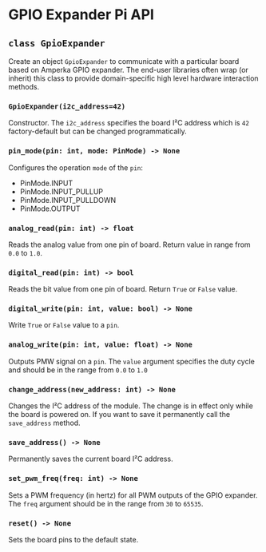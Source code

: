 # GPIO Expander Pi API

## `class GpioExpander`

Create an object `GpioExpander` to communicate with a particular board based on Amperka GPIO expander. The end-user libraries often wrap (or inherit) this class to provide domain-specific high level hardware interaction methods.

### `GpioExpander(i2c_address=42)`

Constructor. The `i2c_address` specifies the board I²C address which is `42` factory-default but can be changed programmatically.

### `pin_mode(pin: int, mode: PinMode) -> None`

Configures the operation `mode` of the `pin`:

- PinMode.INPUT
- PinMode.INPUT_PULLUP
- PinMode.INPUT_PULLDOWN
- PinMode.OUTPUT

### `analog_read(pin: int) -> float`

Reads the analog value from one pin of board. Return value in range from `0.0` to `1.0`.

### `digital_read(pin: int) -> bool`

Reads the bit value from one pin of board. Return `True` or `False` value.

### `digital_write(pin: int, value: bool) -> None`

Write `True` or `False` value to a `pin`.

### `analog_write(pin: int, value: float) -> None`

Outputs PMW signal on a `pin`. The `value` argument specifies the duty cycle and should be in the range from `0.0` to `1.0`

### `change_address(new_address: int) -> None`

Changes the I²C address of the module. The change is in effect only while the board is powered on. If you want to save it permanently call the `save_address` method.

### `save_address() -> None`

Permanently saves the current board I²C address.

### `set_pwm_freq(freq: int) -> None`

Sets a PWM frequency (in hertz) for all PWM outputs of the GPIO expander. The `freq` argument should be in the range from `30` to `65535`.

### `reset() -> None`

Sets the board pins to the default state.
